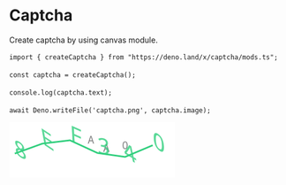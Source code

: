 # Captcha

Create captcha by using canvas module.

```deno
import { createCaptcha } from "https://deno.land/x/captcha/mods.ts";

const captcha = createCaptcha();

console.log(captcha.text);

await Deno.writeFile('captcha.png', captcha.image);
```

<img src='captcha.png'>